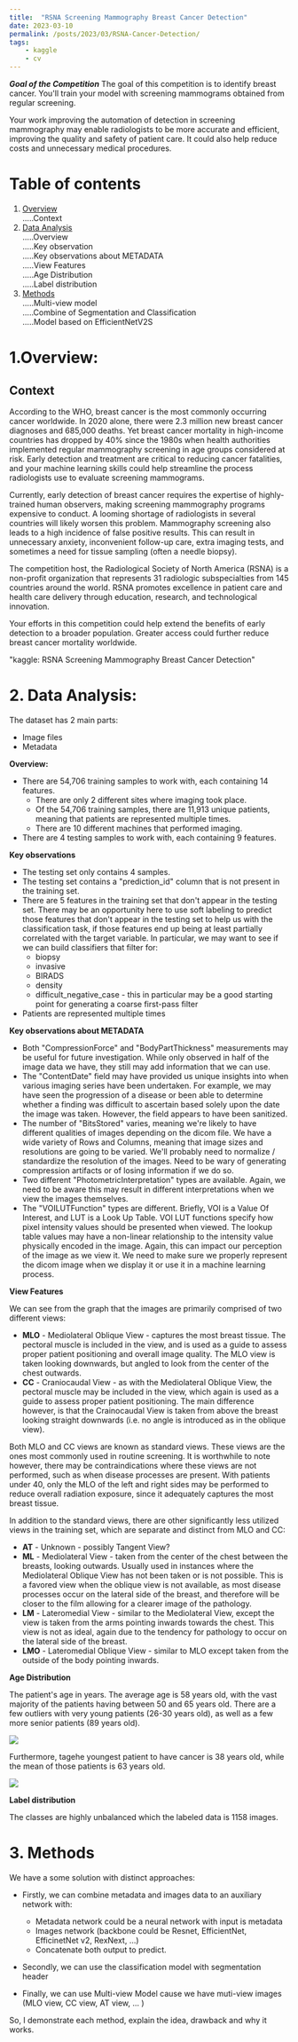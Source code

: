 ```yaml
---
title:  "RSNA Screening Mammography Breast Cancer Detection"
date: 2023-03-10
permalink: /posts/2023/03/RSNA-Cancer-Detection/
tags: 
    - kaggle
    - cv
---
```



***Goal of the Competition***
The goal of this competition is to identify breast cancer. You'll train your model with screening mammograms obtained from regular screening.

Your work improving the automation of detection in screening mammography may enable radiologists to be more accurate and efficient, improving the quality and safety of patient care. It could also help reduce costs and unnecessary medical procedures.

# Table of contents
1. [Overview](#overview)   
    .....Context  
2. [Data Analysis](#analysis)  
    .....Overview  
    .....Key observation  
    .....Key observations about METADATA  
    .....View Features  
    .....Age Distribution  
    .....Label distribution  
3. [Methods](#method)  
    .....Multi-view model  
    .....Combine of Segmentation and Classification  
    .....Model based on EfficientNetV2S  

# 1.Overview: <a name="overview"></a>

## Context
According to the WHO, breast cancer is the most commonly occurring cancer worldwide. In 2020 alone, there were 2.3 million new breast cancer diagnoses and 685,000 deaths. Yet breast cancer mortality in high-income countries has dropped by 40% since the 1980s when health authorities implemented regular mammography screening in age groups considered at risk. Early detection and treatment are critical to reducing cancer fatalities, and your machine learning skills could help streamline the process radiologists use to evaluate screening mammograms.

Currently, early detection of breast cancer requires the expertise of highly-trained human observers, making screening mammography programs expensive to conduct. A looming shortage of radiologists in several countries will likely worsen this problem. Mammography screening also leads to a high incidence of false positive results. This can result in unnecessary anxiety, inconvenient follow-up care, extra imaging tests, and sometimes a need for tissue sampling (often a needle biopsy).

The competition host, the Radiological Society of North America (RSNA) is a non-profit organization that represents 31 radiologic subspecialties from 145 countries around the world. RSNA promotes excellence in patient care and health care delivery through education, research, and technological innovation.

Your efforts in this competition could help extend the benefits of early detection to a broader population. Greater access could further reduce breast cancer mortality worldwide.

"kaggle: RSNA Screening Mammography Breast Cancer Detection"

# 2. Data Analysis: <a name='analysis'></a>

The dataset has 2 main parts:
* Image files
* Metadata
    
**Overview:**
* There are 54,706 training samples to work with, each containing 14 features.
    * There are only 2 different sites where imaging took place.
    * Of the 54,706 training samples, there are 11,913 unique patients, meaning that patients are represented multiple times.
    * There are 10 different machines that performed imaging.
* There are 4 testing samples to work with, each containing 9 features.

**Key observations**

* The testing set only contains 4 samples. 
* The testing set contains a "prediction_id" column that is not present in the training set.
* There are 5 features in the training set that don't appear in the testing set. There may be an opportunity here to use soft labeling to predict those features that don't appear in the testing set to help us with the classification task, if those features end up being at least partially correlated with the target variable. In particular, we may want to see if we can build classifiers that filter for:
    * biopsy
    * invasive
    * BIRADS
    * density
    * difficult_negative_case - this in particular may be a good starting point for generating a coarse first-pass filter
* Patients are represented multiple times


**Key observations about METADATA**

* Both "CompressionForce" and "BodyPartThickness" measurements may be useful for future investigation. While only observed in half of the image data we have, they still may add information that we can use.
* The "ContentDate" field may have provided us unique insights into when various imaging series have been undertaken. For example, we may have seen the progression of a disease or been able to determine whether a finding was difficult to ascertain based solely upon the date the image was taken. However, the field appears to have been sanitized.
* The number of "BitsStored" varies, meaning we're likely to have different qualities of images depending on the dicom file.
We have a wide variety of Rows and Columns, meaning that image sizes and resolutions are going to be varied. We'll probably need to normalize / standardize the resolution of the images. Need to be wary of generating compression artifacts or of losing information if we do so.
* Two different "PhotometricInterpretation" types are available. Again, we need to be aware this may result in different interpretations when we view the images themselves.
* The "VOILUTFunction" types are different. Briefly, VOI is a Value Of Interest, and LUT is a Look Up Table. VOI LUT functions specify how pixel intensity values should be presented when viewed. The lookup table values may have a non-linear relationship to the intensity value physically encoded in the image. Again, this can impact our perception of the image as we view it. We need to make sure we properly represent the dicom image when we display it or use it in a machine learning process.

**View Features**

<!--<img src="../assets/images/rsna-22/view_features.png" alt="View Feature">-->

We can see from the graph that the images are primarily comprised of two different views:
* **MLO** - Mediolateral Oblique View - captures the most breast tissue. The pectoral muscle is included in the view, and is used as a guide to assess proper patient positioning and overall image quality. The MLO view is taken looking downwards, but angled to look from the center of the chest outwards.
* **CC** -  Craniocaudal View - as with the Mediolateral Oblique View, the pectoral muscle may be included in the view, which again is used as a guide to assess proper patient positioning. The main difference however, is that the Crainocaudal View is taken from above the breast looking straight downwards (i.e. no angle is introduced as in the oblique view).

Both MLO and CC views are known as standard views. These views are the ones most commonly used in routine screening. It is worthwhile to note however, there may be contraindications where these views are not performed, such as when disease processes are present. With patients under 40, only the MLO of the left and right sides may be performed to reduce overall radiation exposure, since it adequately captures the most breast tissue.

<!--<img src="../assets/images/rsna-22/mlo_views.png" >-->

In addition to the standard views, there are other significantly less utilized views in the training set, which are separate and distinct from MLO and CC:

* **AT** - Unknown - possibly Tangent View?
* **ML** - Mediolateral View - taken from the center of the chest between the breasts, looking outwards. Usually used in instances where the Mediolateral Oblique View has not been taken or is not possible. This is a favored view when the oblique view is not available, as most disease processes occur on the lateral side of the breast, and therefore will be closer to the film allowing for a clearer image of the pathology.
* **LM** - Lateromedial View - similar to the Mediolateral View, except the view is taken from the arms pointing inwards towards the chest. This view is not as ideal, again due to the tendency for pathology to occur on the lateral side of the breast.
* **LMO** - Lateromedial Oblique View - similar to MLO except taken from the outside of the body pointing inwards.

**Age Distribution**

The patient's age in years. The average age is 58 years old, with the vast majority of the patients having between 50 and 65 years old. There are a few outliers with very young patients (26-30 years old), as well as a few more senior patients (89 years old).

<img src="../assets/images/rsna_breast/age_distribution.png" >

Furthermore, tagehe youngest patient to have cancer is 38 years old, while the mean of those patients is 63 years old.

<img src="../assets/images/rsna_breast/age_distribution_02.png" >

**Label distribution**
<!--<img src="../assets/images/rsna-22/label_distribution.png" >-->

The classes are highly unbalanced which the labeled data is 1158 images.

# 3. Methods <a name='method'></a>
We have a some solution with distinct approaches:

* Firstly, we can combine metadata and images data to an auxiliary network with:
    * Metadata network could be a neural network with input is metadata
    * Images network (backbone could be Resnet, EfficientNet, EfficinetNet v2, RexNext, ...)
    * Concatenate both output to predict.

* Secondly, we can use the classification model with segmentation header
* Finally, we can use Multi-view Model cause we have muti-view images (MLO view, CC view, AT view, ... )

So, I demonstrate each method, explain the idea, drawback and why it works.